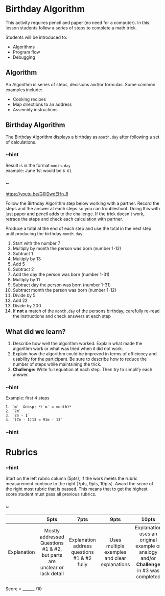 # Birthday Algorithm
This activity requires pencil and paper (no need for a computer). In this lesson students follow a series of steps to complete a math trick.

Students will be introduced to:
* Algorithms
* Program flow
* Debugging

## Algorithm  

An Algorithm is series of steps, decisions and/or formulas. Some common examples include:  

* Cooking recipes  
* Map directions to an address  
* Assembly instructions  

## Birthday Algorithm  

The Birthday Algorithm displays a birthday as `month.day` after following a set of calculations.

### ~hint

Result is in the format `month.day`  
example: June 1st would be `6.01`

### ~

https://youtu.be/G0iDwdEHn_8

Follow the Birthday Algorithm step below working with a partner. Record the steps and the answer at each steps so you can troubleshoot. Doing this with just paper and pencil adds to the challenge. If the trick doesn't work, retrace the steps and check each calculation with partner.

Produce a total at the end of each step and use the total in the next step until producing the birthday `month.day`. 
1. Start with the number 7  
2. Multiply by month the person was born (number 1-12)  
3. Subtract 1  
4. Multiply by 13  
5. Add 5  
6. Subtract 2  
7. Add the day the person was born (number 1-31)  
8. Multiply by 11  
8. Subtract day the person was born (number 1-31)  
10. Subtract month the person was born (number 1-12)  
11. Divide by 5  
12. Add 22  
13. Divide by 200  
14. If **not** a match of the `month.day` of the persons birthday, carefully re-read the instructions and check answers at each step

## What did we learn? 

1. Describe how well the algorithm worked. Explain what made the algorithm work or what was tried when it did not work.  
2. Explain how the algorithm could be improved in terms of efficiency and usability for the participant. Be sure to describe how to reduce the number of steps while maintaining the trick.  
3. **Challenge:** Write full equation at each step. Then try to simplify each answer. 

### ~hint

Example: first 4 steps   

    1. `m`  &nbsp; *(`m` = month)*
    2. `7m`
    3. `7m - 1`  
    4. `(7m - 1)13 = 91m - 13`

### ~hint

# Rubrics

### ~hint

Start on the left rubric column (5pts), if the work meets the rubric measurement continue to the right (7pts, 9pts, 10pts). Award the score of the right most rubric that is passed.  This means that to get the highest score student must pass all previous rubrics.

### ~

|   | 5pts | 7pts | 9pts | 10pts |
|:---:|:---:|:---:|:---:|:---:|
| Explanation | Mostly addressed Questions #1 & #2, but parts are unclear or lack detail | Explanation address questions #1 & #2 fully | Uses multiple examples and clear explanations | Explanation uses an original example or analogy and/or **Challenge** in #3 was completed |

Score = \_\_\_\_\_\_ /10